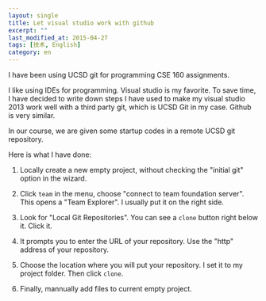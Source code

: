 ```yaml
---
layout: single
title: Let visual studio work with github
excerpt: ""
last_modified_at: 2015-04-27
tags: [技术, English]
category: en
---
```

I have been using UCSD git for programming CSE 160 assignments.

I like using IDEs for programming. Visual studio is my favorite. To save time, I have decided to write down steps I have used to make 
my visual studio 2013 work well with a third party git, which is UCSD Git in my case. Github is very similar.

In our course, we are given some startup codes in a remote UCSD git repository.

Here is what I have done:

1. Locally create a new empty project, without checking the "initial git" option in the wizard. 

2. Click `team` in the menu, choose "connect to team foundation server".  This opens a "Team Explorer". I usually put it on the right side.

3. Look for "Local Git Repositories". You can see a `clone` button right below it. Click it.

4. It prompts you to enter the URL of your repository. Use the "http" address of your repository. 

5. Choose the location where you will put your repository. I set it to my project folder. Then click `clone`.

6. Finally, mannually add files to current empty project. 

